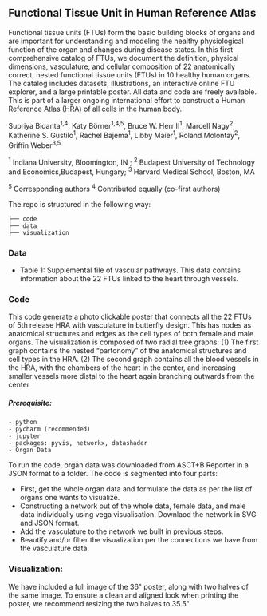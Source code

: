 ## Functional Tissue Unit in Human Reference Atlas

Functional tissue units (FTUs) form the basic building blocks of organs and are important for understanding and modeling the healthy physiological function of the organ and changes during disease states. In this first comprehensive catalog of FTUs, we document the definition, physical dimensions, vasculature, and cellular composition of 22 anatomically correct, nested functional tissue units (FTUs) in 10 healthy human organs. The catalog includes datasets, illustrations, an interactive online FTU explorer, and a large printable poster. All data and code are freely available. This is part of a larger ongoing international effort to construct a Human Reference Atlas (HRA) of all cells in the human body.

Supriya Bidanta<sup>1,4</sup>, Katy Börner<sup>1,4,5</sup>, Bruce W. Herr II<sup>1</sup>, Marcell Nagy<sup>2</sup>, Katherine S. Gustilo<sup>1</sup>, Rachel Bajema<sup>1</sup>, Libby Maier<sup>1</sup>, Roland Molontay<sup>2</sup>, Griffin Weber<sup>3,5</sup>

<sup>1</sup> Indiana University, Bloomington, IN ; 
<sup>2</sup> Budapest University of Technology and Economics,Budapest, Hungary;
<sup>3</sup> Harvard Medical School, Boston, MA

<sup>5</sup> Corresponding authors 
<sup>4</sup> Contributed equally (co-first authors) 

The repo is structured in the following way:

```
├── code
├── data
├── visualization
```

### Data

- Table 1: Supplemental file of vascular pathways. This data contains information about the 22 FTUs linked to the heart through vessels. 
  
### Code

This code generate a photo clickable poster that connects all the 22 FTUs of 5th release HRA with vasculature in butterfly design. This has nodes as anatomical structures and edges as the cell types of both female and male organs. The visualization is composed of two radial tree graphs: (1) The first graph contains the nested “partonomy” of the anatomical structures and cell types in the HRA. (2) The second graph contains all the blood vessels in the HRA, with the chambers of the heart in the center, and increasing smaller vessels more distal to the heart again branching outwards from the center

##### Prerequisite:
    - python
    - pycharm (recommended)
    - jupyter
    - packages: pyvis, networkx, datashader
    - Organ Data

To run the code, organ data was downloaded from ASCT+B Reporter in a JSON format to a folder. 
The code is segmented into four parts:
- First, get the whole organ data and formulate the data as per the list of organs one wants to visualize.
- Constructing a network out of the whole data, female data, and male data individually using vega visualisation. Downlaod the network in SVG and JSON format.
- Add the vasculature to the network we built in previous steps.
- Beautify and/or filter the visualization per the connections we have from the vasculature data.

### Visualization:
We have included a full image of the 36" poster, along with two halves of the same image. To ensure a clean and aligned look when printing the poster, we recommend resizing the two halves to 35.5".



  
    
